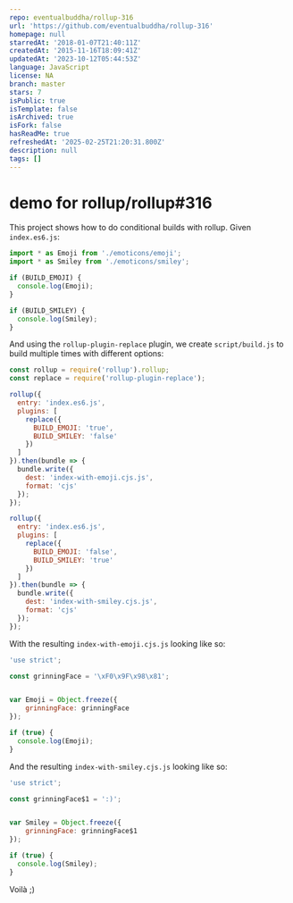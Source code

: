 ```yaml
---
repo: eventualbuddha/rollup-316
url: 'https://github.com/eventualbuddha/rollup-316'
homepage: null
starredAt: '2018-01-07T21:40:11Z'
createdAt: '2015-11-16T18:09:41Z'
updatedAt: '2023-10-12T05:44:53Z'
language: JavaScript
license: NA
branch: master
stars: 7
isPublic: true
isTemplate: false
isArchived: true
isFork: false
hasReadMe: true
refreshedAt: '2025-02-25T21:20:31.800Z'
description: null
tags: []
---
```


# demo for rollup/rollup#316

This project shows how to do conditional builds with rollup. Given `index.es6.js`:

```js
import * as Emoji from './emoticons/emoji';
import * as Smiley from './emoticons/smiley';

if (BUILD_EMOJI) {
  console.log(Emoji);
}

if (BUILD_SMILEY) {
  console.log(Smiley);
}
```

And using the `rollup-plugin-replace` plugin, we create `script/build.js` to build multiple times with different options:

```js
const rollup = require('rollup').rollup;
const replace = require('rollup-plugin-replace');

rollup({
  entry: 'index.es6.js',
  plugins: [
    replace({
      BUILD_EMOJI: 'true',
      BUILD_SMILEY: 'false'
    })
  ]
}).then(bundle => {
  bundle.write({
    dest: 'index-with-emoji.cjs.js',
    format: 'cjs'
  });
});

rollup({
  entry: 'index.es6.js',
  plugins: [
    replace({
      BUILD_EMOJI: 'false',
      BUILD_SMILEY: 'true'
    })
  ]
}).then(bundle => {
  bundle.write({
    dest: 'index-with-smiley.cjs.js',
    format: 'cjs'
  });
});
```

With the resulting `index-with-emoji.cjs.js` looking like so:

```js
'use strict';

const grinningFace = '\xF0\x9F\x98\x81';


var Emoji = Object.freeze({
	grinningFace: grinningFace
});

if (true) {
  console.log(Emoji);
}
```

And the resulting `index-with-smiley.cjs.js` looking like so:

```js
'use strict';

const grinningFace$1 = ':)';


var Smiley = Object.freeze({
	grinningFace: grinningFace$1
});

if (true) {
  console.log(Smiley);
}
```

Voilà ;)
